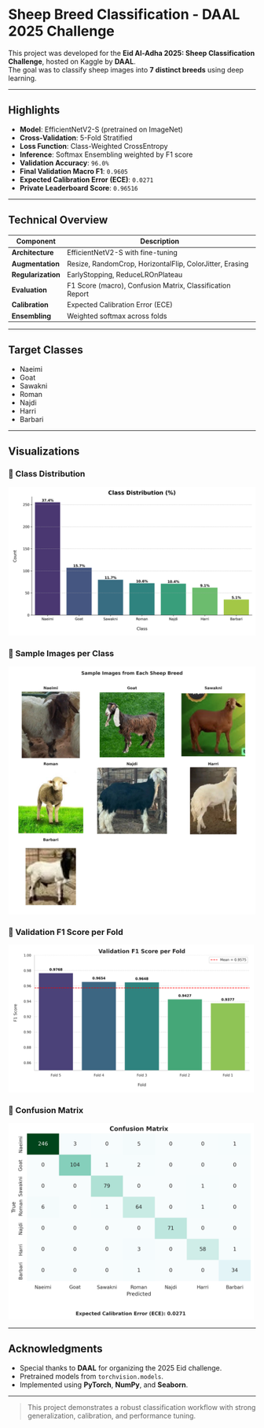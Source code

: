 
# Sheep Breed Classification - DAAL 2025 Challenge

This project was developed for the **Eid Al-Adha 2025: Sheep Classification Challenge**, hosted on Kaggle by **DAAL**.  
The goal was to classify sheep images into **7 distinct breeds** using deep learning.

---

## Highlights

- **Model**: EfficientNetV2-S (pretrained on ImageNet)
- **Cross-Validation**: 5-Fold Stratified
- **Loss Function**: Class-Weighted CrossEntropy
- **Inference**: Softmax Ensembling weighted by F1 score
- **Validation Accuracy**: `96.0%`
- **Final Validation Macro F1**: `0.9605`
- **Expected Calibration Error (ECE)**: `0.0271`
- **Private Leaderboard Score**: `0.96516`

---

## Technical Overview

| Component        | Description                                                  |
|------------------|--------------------------------------------------------------|
| **Architecture** | EfficientNetV2-S with fine-tuning                            |
| **Augmentation** | Resize, RandomCrop, HorizontalFlip, ColorJitter, Erasing     |
| **Regularization** | EarlyStopping, ReduceLROnPlateau                          |
| **Evaluation**   | F1 Score (macro), Confusion Matrix, Classification Report    |
| **Calibration**  | Expected Calibration Error (ECE)                             |
| **Ensembling**   | Weighted softmax across folds                                |

---

## Target Classes

- Naeimi
- Goat
- Sawakni
- Roman
- Najdi
- Harri
- Barbari

---

## Visualizations

### 🔹 Class Distribution  
<img src="images/Class_Distribution.png" width="600"/>

### 🔹 Sample Images per Class  
<img src="images/Sample_Sheep.png" width="600"/>

### 🔹 Validation F1 Score per Fold  
<img src="images/f1_per_fold.png" width="500"/>

### 🔹 Confusion Matrix  
<img src="images/confusion_matrix.png" width="500"/>

---

## Acknowledgments

- Special thanks to **DAAL** for organizing the 2025 Eid challenge.
- Pretrained models from `torchvision.models`.
- Implemented using **PyTorch**, **NumPy**, and **Seaborn**.

---

> This project demonstrates a robust classification workflow with strong generalization, calibration, and performance tuning.
